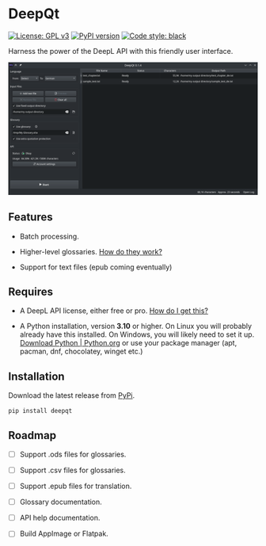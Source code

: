 # DeepQt

[![License: GPL v3](https://img.shields.io/badge/License-GPL%20v3-blue.svg)](https://www.gnu.org/licenses/gpl-3.0)
[![PyPI version](https://img.shields.io/pypi/v/deepqt)](https://pypi.org/project/deepqt/)
[![Code style: black](https://img.shields.io/badge/code%20style-black-000000.svg)](https://github.com/psf/black)

Harness the power of the DeepL API with this friendly user interface.

![](/media/example_screenshot.png)

## Features

- Batch processing.

- Higher-level glossaries. [How do they work?](https://github.com/VoxelCubes/DeepQt/blob/master/docs/glossary_help.md)

- Support for text files (epub coming eventually)

## Requires

- A DeepL API license, either free or pro. [How do I get this?](https://github.com/VoxelCubes/DeepQt/blob/master/docs/api_help.md)

- A Python installation, version **3.10** or higher. On Linux you will probably already have this installed. On Windows, you will likely need to set it up. [Download Python | Python.org](https://www.python.org/downloads/) or use your package manager (apt, pacman, dnf, chocolatey, winget etc.)

## Installation

Download the latest release from [PyPi](https://pypi.org/project/deepqt/).

```
pip install deepqt
```

## Roadmap

- [ ] Support .ods files for glossaries.

- [ ] Support .csv files for glossaries.

- [ ] Support .epub files for translation.

- [ ] Glossary documentation.

- [ ] API help documentation.

- [ ] Build AppImage or Flatpak.
